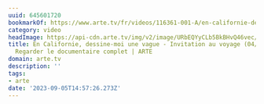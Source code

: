```yaml
---
uuid: 645601720
bookmarkOf: https://www.arte.tv/fr/videos/116361-001-A/en-californie-dessine-moi-une-vague/
category: video
headImage: https://api-cdn.arte.tv/img/v2/image/URbEQYyCLb5BkBHvQ46vec/1920x1080?type=TEXT&watermark=true
title: En Californie, dessine-moi une vague - Invitation au voyage (04/09/2023) -
  Regarder le documentaire complet | ARTE
domain: arte.tv
description: ''
tags:
- arte
date: '2023-09-05T14:57:26.273Z'
---
```



